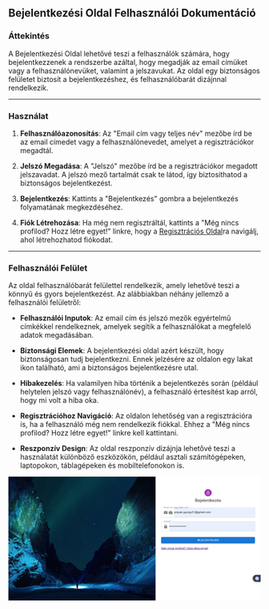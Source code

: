 ## Bejelentkezési Oldal Felhasználói Dokumentáció

### Áttekintés

A Bejelentkezési Oldal lehetővé teszi a felhasználók számára, hogy bejelentkezzenek a rendszerbe azáltal, hogy megadják az email címüket vagy a felhasználónevüket, valamint a jelszavukat. Az oldal egy biztonságos felületet biztosít a bejelentkezéshez, és felhasználóbarát dizájnnal rendelkezik.

---

### Használat

1. **Felhasználóazonosítás**: Az "Email cím vagy teljes név" mezőbe írd be az email címedet vagy a felhasználónevedet, amelyet a regisztrációkor megadtál.

2. **Jelszó Megadása**: A "Jelszó" mezőbe írd be a regisztrációkor megadott jelszavadat. A jelszó mező tartalmát csak te látod, így biztosíthatod a biztonságos bejelentkezést.

3. **Bejelentkezés**: Kattints a "Bejelentkezés" gombra a bejelentkezés folyamatának megkezdéséhez.

4. **Fiók Létrehozása**: Ha még nem regisztráltál, kattints a "Még nincs profilod? Hozz létre egyet!" linkre, hogy a [Regisztrációs Oldal](SignUpFelhasznaloi.md)ra navigálj, ahol létrehozhatod fiókodat.

---

### Felhasználói Felület

Az oldal felhasználóbarát felülettel rendelkezik, amely lehetővé teszi a könnyű és gyors bejelentkezést. Az alábbiakban néhány jellemző a felhasználói felületről:

- **Felhasználói Inputok**: Az email cím és jelszó mezők egyértelmű címkékkel rendelkeznek, amelyek segítik a felhasználókat a megfelelő adatok megadásában.

- **Biztonsági Elemek**: A bejelentkezési oldal azért készült, hogy biztonságosan tudj bejelentkezni. Ennek jelzésére az oldalon egy lakat ikon található, ami a biztonságos bejelentkezésre utal.

- **Hibakezelés**: Ha valamilyen hiba történik a bejelentkezés során (például helytelen jelszó vagy felhasználónév), a felhasználó értesítést kap arról, hogy mi volt a hiba oka.

- **Regisztrációhoz Navigáció**: Az oldalon lehetőség van a regisztrációra is, ha a felhasználó még nem rendelkezik fiókkal. Ehhez a "Még nincs profilod? Hozz létre egyet!" linkre kell kattintani.

- **Reszponzív Design**: Az oldal reszponzív dizájnja lehetővé teszi a használatát különböző eszközökön, például asztali számítógépeken, laptopokon, táblagépeken és mobiltelefonokon is.

![Bejelentkezési oldal](./images/SignInImg.png)